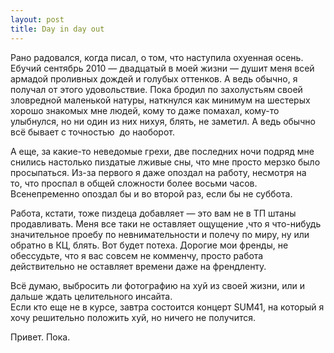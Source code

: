 ```yaml
---
layout: post
title: Day in day out
---
```


Рано радовался,&nbsp;когда писал,&nbsp;о том,&nbsp;что наступила охуенная осень. Ебучий сентябрь 2010 — двадцатый в моей жизни — душит меня всей армадой проливных дождей и голубых оттенков. А ведь обычно,&nbsp;я получал от этого удовольствие. Пока бродил по захолустьям своей зловредной маленькой натуры,&nbsp;наткнулся как минимум на шестерых хорошо знакомых мне людей,&nbsp;кому то даже помахал,&nbsp;кому-то улыбнулся, но ни один из них нихуя,&nbsp;блять,&nbsp;не заметил. А ведь обычно всё бывает с точностью&nbsp; до наоборот.

А еще, за какие-то неведомые грехи, две последних ночи подряд мне снились настолько пиздатые лживые сны, что мне просто мерзко было просыпаться. Из-за первого я даже опоздал на работу,&nbsp;несмотря на то,&nbsp;что проспал в общей сложности более восьми часов. Всенепременно опоздал бы и во второй раз, если бы не суббота.

Работа,&nbsp;кстати, тоже пиздеца добавляет — это вам не в ТП штаны продавливать. Меня все таки не оставляет ощущение ,что я что-нибудь значительное проебу по невнимательности и полечу по миру, ну или обратно в КЦ, блять. Вот будет потеха. Дорогие мои френды,&nbsp;не обессудьте,&nbsp;что я вас совсем не комменчу,&nbsp;просто работа действительно не оставляет времени даже на френдленту.

Всё думаю,&nbsp;выбросить ли фотографию на хуй из своей жизни,&nbsp;или и дальше ждать целительного инсайта.  
Если кто еще не в курсе, завтра состоится концерт SUM41,&nbsp;на который я хочу решительно положить хуй,&nbsp;но ничего не получится.

Привет. Пока.

